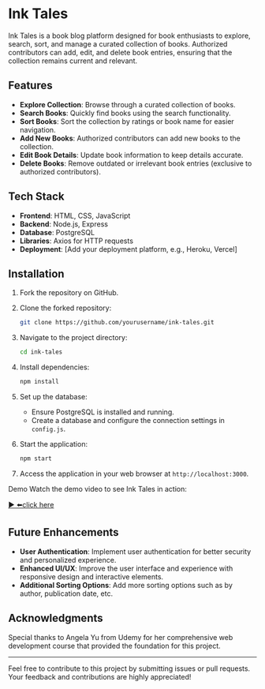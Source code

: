 # Ink Tales

Ink Tales is a book blog platform designed for book enthusiasts to explore, search, sort, and manage a curated collection of books. Authorized contributors can add, edit, and delete book entries, ensuring that the collection remains current and relevant.

## Features

- **Explore Collection**: Browse through a curated collection of books.
- **Search Books**: Quickly find books using the search functionality.
- **Sort Books**: Sort the collection by ratings or book name for easier navigation.
- **Add New Books**: Authorized contributors can add new books to the collection.
- **Edit Book Details**: Update book information to keep details accurate.
- **Delete Books**: Remove outdated or irrelevant book entries (exclusive to authorized contributors).

## Tech Stack

- **Frontend**: HTML, CSS, JavaScript
- **Backend**: Node.js, Express
- **Database**: PostgreSQL
- **Libraries**: Axios for HTTP requests
- **Deployment**: [Add your deployment platform, e.g., Heroku, Vercel]

## Installation

1. Fork the repository on GitHub.

2. Clone the forked repository:
   ```bash
   git clone https://github.com/yourusername/ink-tales.git
   ```

3. Navigate to the project directory:
   ```bash
   cd ink-tales
   ```

4. Install dependencies:
   ```bash
   npm install
   ```

5. Set up the database:
   - Ensure PostgreSQL is installed and running.
   - Create a database and configure the connection settings in `config.js`.

6. Start the application:
   ```bash
   npm start
   ```

7. Access the application in your web browser at `http://localhost:3000`.

Demo
Watch the demo video to see Ink Tales in action:

[▶️ ⬅️click here](https://www.linkedin.com/posts/saifimazhar8_bookblog-literaturelovers-webdevelopment-activity-7213648509189644288-4cuu?utm_source=share&utm_medium=member_desktop)

## Future Enhancements

- **User Authentication**: Implement user authentication for better security and personalized experience.
- **Enhanced UI/UX**: Improve the user interface and experience with responsive design and interactive elements.
- **Additional Sorting Options**: Add more sorting options such as by author, publication date, etc.

## Acknowledgments

Special thanks to Angela Yu from Udemy for her comprehensive web development course that provided the foundation for this project.

---

Feel free to contribute to this project by submitting issues or pull requests. Your feedback and contributions are highly appreciated!
